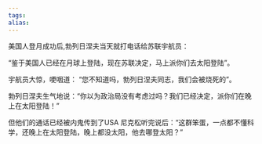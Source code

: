 ```yaml
---
tags: 
alias:
---
```

美国人登月成功后,勃列日涅夫当天就打电话给苏联宇航员：

“鉴于美国人已经在月球上登陆，现在苏联决定，马上派你们去太阳登陆”。

宇航员大惊，哽咽道： “您不知道吗，勃列日涅夫同志，我们会被烧死的”。

勃列日涅夫生气地说：“你以为政治局没有考虑过吗？我们已经决定，派你们在晚上在太阳登陆！” 

但他们的通话已经被内鬼传到了USA
尼克松听完说后：“这群笨蛋，一点都不懂科学，还晚上在太阳登陆，晚上都没太阳，他去哪登太阳？” 